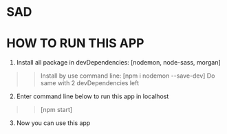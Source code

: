 # SAD

# HOW TO RUN THIS APP

1. Install all  package in devDependencies: [nodemon, node-sass, morgan] 

>> Install by use command line: [npm i nodemon --save-dev]
>> Do same with 2 devDependencies left

2. Enter command line below to run this app in localhost

>> [npm start]

3. Now you can use this app


